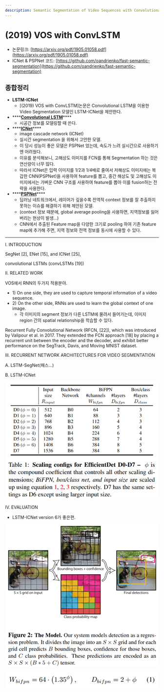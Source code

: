 ```yaml
---
description: Semantic Segmentation of Video Sequences with Convolutional LSTMs
---
```


# \(2019\) VOS with ConvLSTM

* 논문링크: [https://arxiv.org/pdf/1905.01058.pdf](https://arxiv.org/pdf/1905.01058.pdf)
* ICNet & PSPNet 코드: [https://github.com/oandrienko/fast-semantic-segmentation](https://github.com/oandrienko/fast-semantic-segmentation)

## 종합정리

* **LSTM-ICNet**
  * \[\(2019\) VOS with ConvLSTM\]논문은  Convolutional LSTM을 이용한 Video Segmentation 모델인 LSTM-ICNet을 제안한다.
* \*\*\*\*[**Convolutional LSTM**](https://leemdawoon.gitbook.io/p-memo/computer-vision/2015-convolutional-lstm)\*\*\*\*
  * 시공간 정보를 모델링할 때 쓴다.
* \*\*\*\*[**ICNet**](https://leemdawoon.gitbook.io/p-memo/computer-vision/2018-icnet)\*\*\*\*
  * image cascade network \(ICNet\)
  * 실시간 segmentation 을 위해서 고안한 모델.
  * 이 당시 성능이 좋은 모델은 PSPNet 었는데, 속도가 느려 실시간으로 사용하기엔 어려웠다.
  * 이유를 분석해보니, 고해상도 이미지를 FCN를 통해 Segmentation 하는 것은 연산량이 너무 많다.
  * 따라서 ICNet은 입력 이미지를 1/2과 1/4배로 줄여서 저해상도 이미지에는 복갑한 CNN\(PSPNet\)을 사용하여 feature를 뽑고, 중간 해상도 및 고해상도 이미지에서는 가벼운 CNN 구조를 사용하여 feature를 뽑아 이를 fusion하는 전략을 사용한다.
* \*\*\*\*[**PSPNet**](https://leemdawoon.gitbook.io/p-memo/computer-vision/2017-pspnet)\*\*\*\*
  * 딥러닝 네트워크에서, 레이어가 깊을수록 전역적 context 정보를 잘 추출하지 못하는 이슈를 해결하기 위해 제안된 모델.
  * \(context 정보 때문에,  global average pooling을 사용하면,  지역정보를 잃어버리는 현상이 발생...\)
  * CNN에서 추출된 Feature map을 다양한 크기로 pooling 하여 기존 feature map에 추가해 주면, 지역 정보와 전역 정보를 동시에 사용할 수 있다.



------------

I. INTRODUCTION

SegNet \[2\], ENet \[15\], and ICNet \[25\],

convolutional LSTMs \(convLSTMs \[19\]\)



II. RELATED WORK

VOS에서 RNN의 두가지 적용분야.

* 1\)  On one side, they are used to capture temporal information of a video sequence.
* 2\) On the other side, RNNs are used to learn the global context of one image.
  * 각 이미지의 segment 정보가 다른 LSTM에 물려서 들어가는데, 이미지 region 간의 spatial relationship을 학습할 수 있다.

Recurrent Fully Convolutional Network \(RFCN, \[22\]\), which was introduced by Valipour et al. in 2017. They extended the FCN approach \[18\] by placing a recurrent unit between the encoder and the decoder, and exhibit better performance on the SegTrack, Davis, and Moving MNIST dataset.



III. RECURRENT NETWORK ARCHITECTURES FOR VIDEO SEGMENTATION

A. LSTM-SegNet\(패스...\)

B. LSTM-ICNet

![LSTM-ICNet](../.gitbook/assets/image%20%2850%29.png)

IV. EVALUATION

* LSTM-ICNet version 6가 좋은편.

![](../.gitbook/assets/image%20%28101%29.png)

![](../.gitbook/assets/image%20%28112%29.png)










